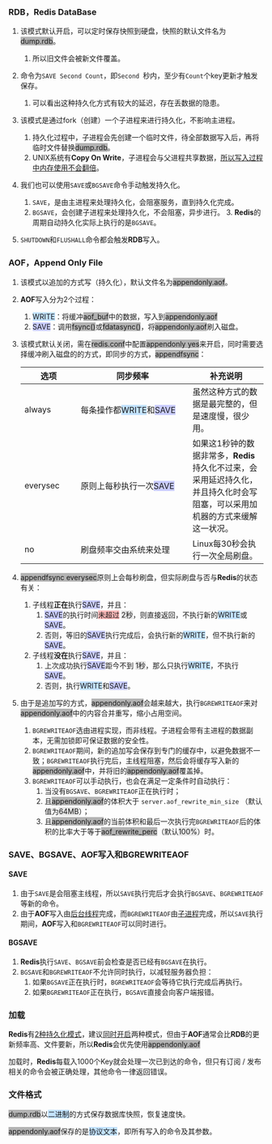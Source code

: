 ### RDB，Redis DataBase

1. 该模式默认开启，可以定时保存快照到硬盘，快照的默认文件名为<span style=background:#b3b3b3>dump.rdb</span>。
   1. 所以旧文件会被新文件覆盖。
2. 命令为`SAVE Second Count`，即`Second `秒内，至少有`Count`个key更新才触发保存。

   1. 可以看出这种持久化方式有较大的延迟，存在丢数据的隐患。
3. 该模式是通过fork（创建）一个子进程来进行持久化，不影响主进程。

   1. 持久化过程中，子进程会先创建一个临时文件，待全部数据写入后，再将临时文件替换<span style=background:#b3b3b3>dump.rdb</span>。
   2. UNIX系统有**Copy On Write**，子进程会与父进程共享数据，[所以写入过程中内存使用不会翻倍](https://www.cnblogs.com/shangxiaofei/p/5535428.html)。
4. 我们也可以使用`SAVE`或`BGSAVE`命令手动触发持久化。

   1. `SAVE`，是由主进程来处理持久化，会阻塞服务，直到持久化完成。
   2. `BGSAVE`，会创建子进程来处理持久化，不会阻塞，异步进行。
      3. **Redis**的周期自动持久化实际上执行的是`BGSAVE`。
5. `SHUTDOWN`和`FLUSHALL`命令都会触发**RDB**写入。



### AOF，Append Only File

1. 该模式以追加的方式写（持久化），默认文件名为<span style=background:#b3b3b3>appendonly.aof</span>。

2. **AOF**写入分为2个过程：

   1. <span style=background:#c2e2ff>WRITE</span>：将缓冲<span style=background:#b3b3b3>aof_buf</span>中的数据，写入到<span style=background:#b3b3b3>appendonly.aof</span>
   2. <span style=background:#c9ccff>SAVE</span>：调用<span style=background:#b3b3b3>fsync()</span>或<span style=background:#b3b3b3>fdatasync()</span>，将<span style=background:#b3b3b3>appendonly.aof</span>刷入磁盘。

3. 该模式默认关闭，需在<span style=background:#b3b3b3>redis.conf</span>中配置<span style=background:#b3b3b3>appendonly yes</span>来开启，同时需要选择缓冲刷入磁盘的的方式，即同步的方式，<span style=background:#b3b3b3>appendfsync</span>：

   <table>
      <thead>
         <tr>
            <th style="width: 95px">选项</th>
            <th style="width: 205px">同步频率</th>
            <th style="width: auto">补充说明</th>
         </tr>
      </thead>
      <tbody>
         <tr>
            <td>always</td>
            <td>每条操作都<span style=background:#c2e2ff>WRITE</span>和<span style=background:#c9ccff>SAVE</span></td>
            <td>虽然这种方式的数据是最完整的，但是速度慢，很少用。</td>
         </tr>
         <tr>
            <td>everysec</td>
            <td>原则上每秒执行一次<span style=background:#c9ccff>SAVE</span></td>
            <td>如果这1秒钟的数据非常多，<span style="font-weight: bolder">Redis</span>持久化不过来，会采用延迟持久化，并且持久化时会写阻塞，可以采用加机器的方式来缓解这一状况。</td>
         </tr>
         <tr>
            <td>no</td>
            <td>刷盘频率交由系统来处理</td>
            <td>Linux每30秒会执行一次全局刷盘。</td>
         </tr>
      </tbody>
   </table>

4. <span style=background:#b3b3b3>appendfsync everysec</span>原则上会每秒刷盘，但实际刷盘与否与**Redis**的状态有关：

   1. 子线程**正在**执行<span style=background:#c9ccff>SAVE</span>，并且：
      1. <span style=background:#c9ccff>SAVE</span>的执行时间<span style=background:#ffb8b8>未超过</span> <span style=background:#e6e6e6>2秒</span>，则直接返回，不执行新的<span style=background:#c2e2ff>WRITE</span>或<span style=background:#c9ccff>SAVE</span>。
      2. 否则，等旧的<span style=background:#c9ccff>SAVE</span>执行完成后，会执行新的<span style=background:#c2e2ff>WRITE</span>，但不执行新的<span style=background:#c9ccff>SAVE</span>。
   2. 子线程**没在**执行<span style=background:#c9ccff>SAVE</span>，并且：
      1. 上次成功执行<span style=background:#c9ccff>SAVE</span>距今不到 <span style=background:#e6e6e6>1秒</span>，那么只执行<span style=background:#c2e2ff>WRITE</span>，不执行<span style=background:#c9ccff>SAVE</span>。
      2. 否则，执行<span style=background:#c2e2ff>WRITE</span>和<span style=background:#c9ccff>SAVE</span>。

5. 由于是追加写的方式，<span style=background:#b3b3b3>appendonly.aof</span>会越来越大，执行`BGREWRITEAOF`来对<span style=background:#b3b3b3>appendonly.aof</span>中的内容合并重写，缩小占用空间。

   1. `BGREWRITEAOF`选由进程实现，而非线程。子进程会带有主进程的数据副本，无需加锁即可保证数据的安全性。
   2. `BGREWRITEAOF`期间，新的追加写会保存到专门的缓存中，以避免数据不一致；`BGREWRITEAOF`执行完后，主线程阻塞，然后会将缓存写入新的<span style=background:#b3b3b3>appendonly.aof</span>中，并将旧的<span style=background:#b3b3b3>appendonly.aof</span>覆盖掉。
   3. `BGREWRITEAOF`可以手动执行，也会在满足一定条件时自动执行：
      1. 当没有`BGSAVE`、`BGREWRITEAOF`正在执行时；
      2. 且<span style=background:#b3b3b3>appendonly.aof</span>的体积大于 `server.aof_rewrite_min_size` （默认值为<span style=background:#e6e6e6>64MB</span>）；
      3. 且<span style=background:#b3b3b3>appendonly.aof</span>的当前体积和最后一次执行完`BGREWRITEAOF`后的体积的比率大于等于<span style=background:#b3b3b3>aof_rewrite_perc</span>（默认<span style=background:#e6e6e6>100%</span>）时。



### SAVE、BGSAVE、AOF写入和BGREWRITEAOF

#### SAVE

1. 由于`SAVE`是会阻塞主线程，所以`SAVE`执行完后才会执行`BGSAVE`、`BGREWRITEAOF`等新的命令。
2. 由于**AOF**写入由<u>后台线程</u>完成，而`BGREWRITEAOF`由<u>子进程</u>完成，所以`SAVE`执行期间，**AOF**写入和`BGREWRITEAOF`可以同时进行。

#### BGSAVE

1. **Redis**执行`SAVE`、`BGSAVE`前会检查是否已经有`BGSAVE`在执行。
2. `BGSAVE`和`BGREWRITEAOF`不允许同时执行，以减轻服务器负担：
   1. 如果`BGSAVE`正在执行时，`BGREWRITEAOF`会等待它执行完成后再执行。
   2. 如果`BGREWRITEAOF`正在执行，`BGSAVE`直接会向客户端报错。



### 加载

**Redis**有[2种持久化模式](https://blog.csdn.net/weixin_42683679/article/details/81092985)，建议[同时开启](https://blog.csdn.net/ThinkWon/article/details/103522351)两种模式，但由于**AOF**通常会比**RDB**的更新频率高、文件要新，所以**Redis**会优先使用<span style=background:#b3b3b3>appendonly.aof</span>

加载时，**Redis**每载入1000个Key就会处理一次已到达的命令，但只有订阅 / 发布相关的命令会被正确处理，其他命令一律返回错误。



### 文件格式

<span style=background:#b3b3b3>dump.rdb</span>以<span style=background:#c2e2ff>二进制</span>的方式保存数据库快照，恢复速度快。

<span style=background:#b3b3b3>appendonly.aof</span>保存的是<span style=background:#c2e2ff>协议文本</span>，即所有写入的命令及其参数。
